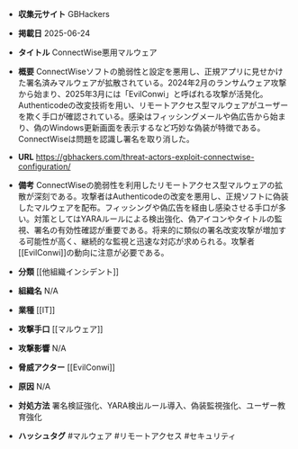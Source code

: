- **収集元サイト**
GBHackers

- **掲載日**
2025-06-24

- **タイトル**
ConnectWise悪用マルウェア

- **概要**
ConnectWiseソフトの脆弱性と設定を悪用し、正規アプリに見せかけた署名済みマルウェアが拡散されている。2024年2月のランサムウェア攻撃から始まり、2025年3月には「EvilConwi」と呼ばれる攻撃が活発化。Authenticodeの改変技術を用い、リモートアクセス型マルウェアがユーザーを欺く手口が確認されている。感染はフィッシングメールや偽広告から始まり、偽のWindows更新画面を表示するなど巧妙な偽装が特徴である。ConnectWiseは問題を認識し署名を取り消した。

- **URL**
https://gbhackers.com/threat-actors-exploit-connectwise-configuration/

- **備考**
ConnectWiseの脆弱性を利用したリモートアクセス型マルウェアの拡散が深刻である。攻撃者はAuthenticodeの改変を悪用し、正規ソフトに偽装したマルウェアを配布。フィッシングや偽広告を経由し感染させる手口が多い。対策としてはYARAルールによる検出強化、偽アイコンやタイトルの監視、署名の有効性確認が重要である。将来的に類似の署名改変攻撃が増加する可能性が高く、継続的な監視と迅速な対応が求められる。攻撃者[[EvilConwi]]の動向に注意が必要である。

- **分類**
[[他組織インシデント]]

- **組織名**
N/A

- **業種**
[[IT]]

- **攻撃手口**
[[マルウェア]]

- **攻撃影響**
N/A

- **脅威アクター**
[[EvilConwi]]

- **原因**
N/A

- **対処方法**
署名検証強化、YARA検出ルール導入、偽装監視強化、ユーザー教育強化

- **ハッシュタグ**
#マルウェア #リモートアクセス #セキュリティ
